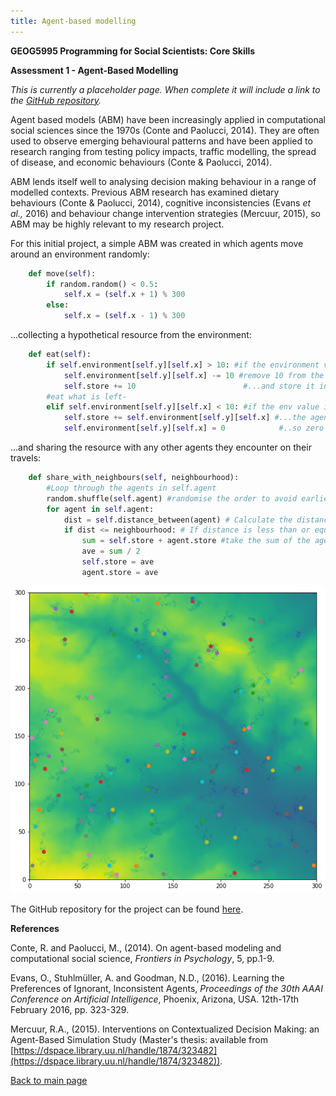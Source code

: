 ```yaml
---
title: Agent-based modelling
---
```

<!--The theme for the page layout is specified in the _config.yml file as the 'Minimal' theme by GitHub user OrderedList (https://github.com/orderedlist/minimal). All the content below is my own work.-->

<!-- Header for the webpage in bold -->
**GEOG5995 Programming for Social Scientists: Core Skills**

**Assessment 1 - Agent-Based Modelling**

*This is currently a placeholder page. When complete it will include a link to the [GitHub repository](https://github.com/ChrisDNewton/AgentBasedModel).*

Agent based models (ABM) have been increasingly applied in computational social sciences since the 1970s (Conte and Paolucci, 2014). They are often used to observe emerging behavioural patterns and have been applied to research ranging from testing policy impacts, traffic modelling, the spread of disease, and economic behaviours (Conte & Paolucci, 2014).

ABM lends itself well to analysing decision making behaviour in a range of modelled contexts. Previous ABM research has examined dietary behaviours (Conte & Paolucci, 2014), cognitive inconsistencies (Evans *et al.,* 2016) and behaviour change intervention strategies (Mercuur, 2015), so ABM may be highly relevant to my research project.

For this initial project, a simple ABM was created in which agents move around an environment randomly:
```python
    def move(self):
        if random.random() < 0.5:
            self.x = (self.x + 1) % 300
        else:
            self.x = (self.x - 1) % 300
```

...collecting a hypothetical resource from the environment:
```python
    def eat(self): 
        if self.environment[self.y][self.x] > 10: #if the environment value is greater than 10...
            self.environment[self.y][self.x] -= 10 #remove 10 from the environment...
            self.store += 10                        #...and store it in the agent.
        #eat what is left-
        elif self.environment[self.y][self.x] < 10: #if the env value is less than 10...
            self.store += self.environment[self.y][self.x] #...the agent eats it...
            self.environment[self.y][self.x] = 0            #..so zero remains.
```

...and sharing the resource with any other agents they encounter on their travels:
```python
    def share_with_neighbours(self, neighbourhood):
        #Loop through the agents in self.agent
        random.shuffle(self.agent) #randomise the order to avoid earlier ones having an unfair advantage.
        for agent in self.agent:
            dist = self.distance_between(agent) # Calculate the distance between self and the current other agent
            if dist <= neighbourhood: # If distance is less than or equal to the neighbourhood
                sum = self.store + agent.store #take the sum of the agents' stores and divide them equally
                ave = sum / 2
                self.store = ave
                agent.store = ave
```

![ABM image](https://raw.githubusercontent.com/ChrisDNewton/ChrisDNewton.github.io/master/ABM_image1.png)

The GitHub repository for the project can be found [here](https://github.com/ChrisDNewton/AgentBasedModel).

**References**

Conte, R. and Paolucci, M., (2014). On agent-based modeling and computational social science, *Frontiers in Psychology*, 5, pp.1-9.

Evans, O., Stuhlmüller, A. and Goodman, N.D., (2016). Learning the Preferences of Ignorant, Inconsistent Agents, *Proceedings of the 30th AAAI Conference on Artificial Intelligence*, Phoenix, Arizona, USA. 12th-17th February 2016, pp. 323-329.

Mercuur, R.A., (2015). Interventions on Contextualized Decision Making: an Agent-Based Simulation Study (Master's thesis: available from [https://dspace.library.uu.nl/handle/1874/323482](https://dspace.library.uu.nl/handle/1874/323482)).

[Back to main page](https://chrisdnewton.github.io/)